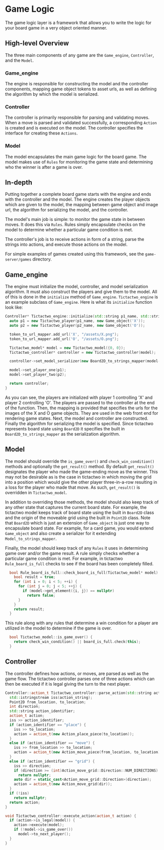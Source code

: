 # Game Logic
The game logic layer is a framework that allows you to write the logic for your
board game in a very object oriented manner.

## High-level Overview
The three main components of any game are the `Game_engine`, `Controller`, and
the `Model`.

### Game_engine
The engine is responsible for constructing the model and the controller
components, mapping game object tokens to asset urls, as well as defining the
algorithm by which the model is serialized.

### Controller
The controller is primarily responsible for parsing and validating moves. When a
move is parsed and validated successfully, a corresponding `Action` is created
and is executed on the model. The controller specifies the interface for
creating these `Actions`.

### Model
The model encapsulates the main game logic for the board game. The model makes
use of `Rules` for monitoring the game state and determining who the winner is
after a game is over. 

## In-depth
Putting together a complete board game starts with the engine and ends with the
controller and the model. The engine creates the player objects which are given
to the model, the mapping between game object and image url, the algorithm for
serializing the model, and the controller.

The model's main job is simple: to monitor the game state in between moves. It
does this via `Rules`. Rules simply encapsulate checks on the model to determine
whether a particular game condition is met.

The controller's job is to receive actions in form of a string, parse the
strings into actions, and execute those actions on the model. 

For simple examples of games created using this framework, see the
`game-server/games` directory.

## Game_engine
The engine must initialize the model, controller, and model serialization
algorithm. It must also construct the players and give them to the model. All of
this is done in the `initialize` method of `Game_engine`. `Tictactwo_engine` is
an example subclass of `Game_engine`. Here is what its `initialize` function
look like:

```c++
Controller* Tictactwo_engine::initialize(std::string p1_name, std::string p2_name) {
  auto p1 = new Tictactwo_player(p1_name, new Game_object('X'));
  auto p2 = new Tictactwo_player(p2_name, new Game_object('O'));

  token_to_url_mapper.add_url('X', "/assets/X.png");
  token_to_url_mapper.add_url('O', "/assets/O.png");

  Tictactwo_model* model = new Tictactwo_model({0, 0});
  Tictactwo_controller* controller = new Tictactwo_controller(model);

  controller->set_model_serializer(new Board2D_to_strings_mapper(model->get_board()));

  model->set_player_one(p1);
  model->set_player_two(p2);

  return controller;
}
``` 

As you can see, the players are initialized with player 1 controlling 'X' and
player 2 controlling 'O'. The players are passed to the controller at the end of
the function. Then, the mapping is provided that specifies the urls for the
images of the X and O game objects. They are used in the web front end for
rendering game states. Next, the model and controller are constructed. Finally
the algorithm for serializing the model is specified. Since tictactwo represents
board state using `Board2D` it specifies the built in
`Board2D_to_strings_mapper` as the serialization algorithm.

## Model
The model should override the `is_game_over()` and `check_win_condition()`
methods and optionally the `get_result()` method. By default `get_result()`
designates the player who made the game-ending move as the winner. This may not
be desirable as is the case in tictactwo in which moving the grid into a
position which would give the other player three-in-a-row resulting in a loss
for the player who made that move. As such, `get_result()` is overridden in
`Tictactwo_model`. 

In addition to overriding those methods, the model should also keep track of any
other state that captures the current board state. For example, the tictactwo
model keeps track of board state using the built in `Board2D` class and the
origin of the moveable grid using the built in `Point2D` class. Note that
`Board2D` which is just an extension of `Game_object` is just one way to
encapsulate board state. For example, for a card game, you would extend
`Game_object` and also create a serializer for it extending
`Model_to_strings_mapper`.

Finally, the model should keep track of any `Rules` it uses in determining game
over and/or the game result. A rule simply checks whether a particular game
condition is met. For example, in tictactwo `Rule_board_is_full` checks to see
if the board has been completely filled.

```c++
  bool Rule_board_is_full::check_board_is_full(Tictactwo_model* model) {
    bool result = true;
    for (int i = 0; i < 5; ++i) {
      for (int j = 0; j < 5; ++j) {
        if (model->get_element({i, j}) == nullptr)
          return false;
      }
    }
    return result;
  }
```

This rule along with any rules that determine a win condition for a player are
utilized in the model to determine if the game is over.

```c++
  bool Tictactwo_model::is_game_over() {
    return check_win_condition() || board_is_full.check(this);
  }
```

## Controller
The controller defines how actions, or moves, are parsed as well as the game flow. The
tictactwo controller parses one of three actions which can then be executed if
it is legal giving the turn to the next player.
```c++
Controller::action_t Tictactwo_controller::parse_action(std::string action_string) {
  std::istringstream iss(action_string);
  Point2D from_location, to_location;
  int direction;
  std::string action_identifier;
  action_t action;
  iss >> action_identifier;
  if (action_identifier == "place") {
    iss >> to_location;
    action = action_t(new Action_place_piece(to_location));
  }
  else if (action_identifier == "move") {
    iss >> from_location >> to_location;
    action = action_t(new Action_move_piece(from_location, to_location));
  }
  else if (action_identifier == "grid") {
    iss >> direction;
    if (direction >= (int)Action_move_grid::Direction::NUM_DIRECTIONS)
      return nullptr;
    auto dir = static_cast<Action_move_grid::Direction>(direction);
    action = action_t(new Action_move_grid(dir));
  }
  if (!iss)
    return nullptr;
  return action;
}

void Tictactwo_controller::execute_action(action_t action) {
  if (action->is_legal(model)) {
    action->execute(model);
    if (!model->is_game_over())
      model->to_next_player();
  }
}
```
